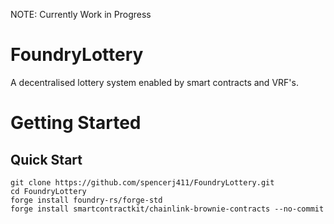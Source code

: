 NOTE: Currently Work in Progress
# FoundryLottery
A decentralised lottery system enabled by smart contracts and VRF's.

# Getting Started
## Quick Start
```
git clone https://github.com/spencerj411/FoundryLottery.git
cd FoundryLottery
forge install foundry-rs/forge-std
forge install smartcontractkit/chainlink-brownie-contracts --no-commit
```
